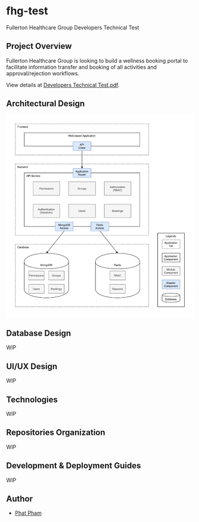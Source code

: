 # fhg-test
Fullerton Healthcare Group Developers Technical Test

## Project Overview
Fullerton Healthcare Group is looking to build a wellness booking portal to facilitate information
transfer and booking of all activities and approval/rejection workflows.

View details at [Developers Technical Test.pdf](/docs/developers-technical-test.pdf).

## Architectural Design
![Architectural Design](docs/architectural-design.png)

## Database Design
WIP

## UI/UX Design
WIP

## Technologies
WIP

## Repositories Organization
WIP

## Development & Deployment Guides
WIP

## Author
- [Phat Pham](https://github.com/phatpham9)
